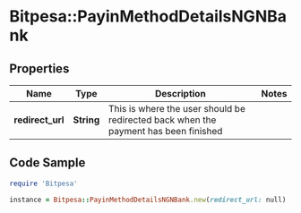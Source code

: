 # Bitpesa::PayinMethodDetailsNGNBank

## Properties

Name | Type | Description | Notes
------------ | ------------- | ------------- | -------------
**redirect_url** | **String** | This is where the user should be redirected back when the payment has been finished | 

## Code Sample

```ruby
require 'Bitpesa'

instance = Bitpesa::PayinMethodDetailsNGNBank.new(redirect_url: null)
```


